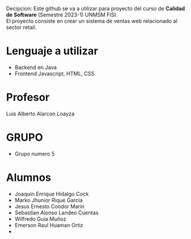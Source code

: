 Decipcion: Este github se va a utilizar para proyecto del curso de **Calidad de Software** (Semestre 2023-1) UNMSM FISI.  
El proyecto consiste en crear un sistema de ventas web relacionado al sector retail. 
# Lenguaje a utilizar
- Backend en Java
- Frontend Javascript, HTML, CSS
# Profesor
Luis Alberto Alarcon Loayza
# GRUPO
- Grupo numero 5
# Alumnos
- Joaquin Enrique Hidalgo Cock
- Marko Jhunior Rique Garcia
- Jesus Ernesto Condor Marin
- Sebastian Alonso Landeo Cuentas
- Wilfredo Guia Muñoz
- Emerson Raul Huaman Ortiz
-